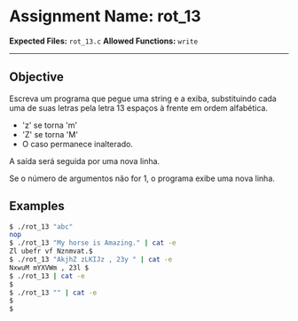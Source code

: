 # Assignment Name: rot_13

**Expected Files:** `rot_13.c`
**Allowed Functions:** `write`

---

## Objective

Escreva um programa que pegue uma string e a exiba, substituindo cada uma de suas letras pela letra 13 espaços à frente em ordem alfabética.

- 'z' se torna 'm'
- 'Z' se torna 'M'
- O caso permanece inalterado.

A saída será seguida por uma nova linha.

Se o número de argumentos não for 1, o programa exibe uma nova linha.

## Examples

```sh
$ ./rot_13 "abc"
nop
$ ./rot_13 "My horse is Amazing." | cat -e
Zl ubefr vf Nznmvat.$
$ ./rot_13 "AkjhZ zLKIJz , 23y " | cat -e
NxwuM mYXVWm , 23l $
$ ./rot_13 | cat -e
$
$ ./rot_13 "" | cat -e
$
$
